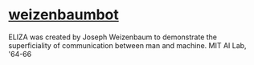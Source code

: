 # [weizenbaumbot](https://twitter.com/weizenbaumbot)
ELIZA was created by Joseph Weizenbaum to demonstrate the superficiality of communication between man and machine. MIT AI Lab, '64-66

